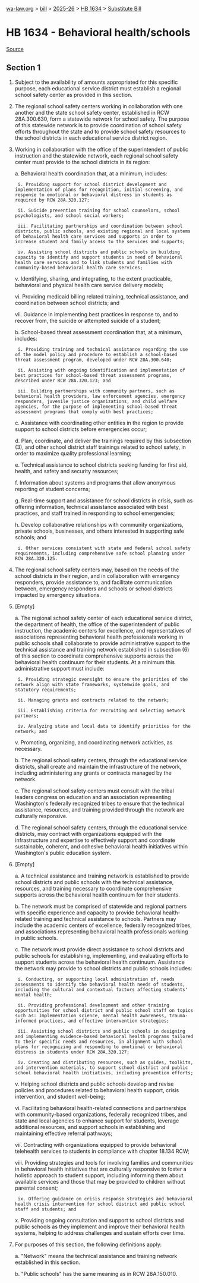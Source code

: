 [wa-law.org](/) > [bill](/bill/) > [2025-26](/bill/2025-26/) > [HB 1634](/bill/2025-26/hb/1634/) > [Substitute Bill](/bill/2025-26/hb/1634/S/)

# HB 1634 - Behavioral health/schools

[Source](http://lawfilesext.leg.wa.gov/biennium/2025-26/Pdf/Bills/House%20Bills/1634-S.pdf)

## Section 1
1. Subject to the availability of amounts appropriated for this specific purpose, each educational service district must establish a regional school safety center as provided in this section.

2. The regional school safety centers working in collaboration with one another and the state school safety center, established in RCW 28A.300.630, form a statewide network for school safety. The purpose of this statewide network is to provide coordination of school safety efforts throughout the state and to provide school safety resources to the school districts in each educational service district region.

3. Working in collaboration with the office of the superintendent of public instruction and the statewide network, each regional school safety center must provide to the school districts in its region:

    a. Behavioral health coordination that, at a minimum, includes:

        i. Providing support for school district development and implementation of plans for recognition, initial screening, and response to emotional or behavioral distress in students as required by RCW 28A.320.127;

        ii. Suicide prevention training for school counselors, school psychologists, and school social workers;

        iii. Facilitating partnerships and coordination between school districts, public schools, and existing regional and local systems of behavioral health care services and supports in order to increase student and family access to the services and supports;

        iv. Assisting school districts and public schools in building capacity to identify and support students in need of behavioral health care services and to link students and families with community-based behavioral health care services;

    v. Identifying, sharing, and integrating, to the extent practicable, behavioral and physical health care service delivery models;

    vi. Providing medicaid billing related training, technical assistance, and coordination between school districts; and

    vii. Guidance in implementing best practices in response to, and to recover from, the suicide or attempted suicide of a student;

    b. School-based threat assessment coordination that, at a minimum, includes:

        i. Providing training and technical assistance regarding the use of the model policy and procedure to establish a school-based threat assessment program, developed under RCW 28A.300.640;

        ii. Assisting with ongoing identification and implementation of best practices for school-based threat assessment programs, described under RCW 28A.320.123; and

        iii. Building partnerships with community partners, such as behavioral health providers, law enforcement agencies, emergency responders, juvenile justice organizations, and child welfare agencies, for the purpose of implementing school-based threat assessment programs that comply with best practices;

    c. Assistance with coordinating other entities in the region to provide support to school districts before emergencies occur;

    d. Plan, coordinate, and deliver the trainings required by this subsection (3), and other school district staff trainings related to school safety, in order to maximize quality professional learning;

    e. Technical assistance to school districts seeking funding for first aid, health, and safety and security resources;

    f. Information about systems and programs that allow anonymous reporting of student concerns;

    g. Real-time support and assistance for school districts in crisis, such as offering information, technical assistance associated with best practices, and staff trained in responding to school emergencies;

    h. Develop collaborative relationships with community organizations, private schools, businesses, and others interested in supporting safe schools; and

        i. Other services consistent with state and federal school safety requirements, including comprehensive safe school planning under RCW 28A.320.125.

4. The regional school safety centers may, based on the needs of the school districts in their region, and in collaboration with emergency responders, provide assistance to, and facilitate communication between, emergency responders and schools or school districts impacted by emergency situations.

5. [Empty]

    a. The regional school safety center of each educational service district, the department of health, the office of the superintendent of public instruction, the academic centers for excellence, and representatives of associations representing behavioral health professionals working in public schools shall collaborate to provide administrative support to the technical assistance and training network established in subsection (6) of this section to coordinate comprehensive supports across the behavioral health continuum for their students. At a minimum this administrative support must include:

        i. Providing strategic oversight to ensure the priorities of the network align with state frameworks, systemwide goals, and statutory requirements;

        ii. Managing grants and contracts related to the network;

        iii. Establishing criteria for recruiting and selecting network partners;

        iv. Analyzing state and local data to identify priorities for the network; and

    v. Promoting, organizing, and coordinating network activities, as necessary.

    b. The regional school safety centers, through the educational service districts, shall create and maintain the infrastructure of the network, including administering any grants or contracts managed by the network.

    c. The regional school safety centers must consult with the tribal leaders congress on education and an association representing Washington's federally recognized tribes to ensure that the technical assistance, resources, and training provided through the network are culturally responsive.

    d. The regional school safety centers, through the educational service districts, may contract with organizations equipped with the infrastructure and expertise to effectively support and coordinate sustainable, coherent, and cohesive behavioral health initiatives within Washington's public education system.

6. [Empty]

    a. A technical assistance and training network is established to provide school districts and public schools with the technical assistance, resources, and training necessary to coordinate comprehensive supports across the behavioral health continuum for their students.

    b. The network must be comprised of statewide and regional partners with specific experience and capacity to provide behavioral health-related training and technical assistance to schools. Partners may include the academic centers of excellence, federally recognized tribes, and associations representing behavioral health professionals working in public schools.

    c. The network must provide direct assistance to school districts and public schools for establishing, implementing, and evaluating efforts to support students across the behavioral health continuum. Assistance the network may provide to school districts and public schools includes:

        i. Conducting, or supporting local administration of, needs assessments to identify the behavioral health needs of students, including the cultural and contextual factors affecting students' mental health;

        ii. Providing professional development and other training opportunities for school district and public school staff on topics such as: Implementation science, mental health awareness, trauma-informed practices, and effective intervention strategies;

        iii. Assisting school districts and public schools in designing and implementing evidence-based behavioral health programs tailored to their specific needs and resources, in alignment with school plans for recognizing and responding to emotional or behavioral distress in students under RCW 28A.320.127;

        iv. Creating and distributing resources, such as guides, toolkits, and intervention materials, to support school district and public school behavioral health initiatives, including prevention efforts;

    v. Helping school districts and public schools develop and revise policies and procedures related to behavioral health support, crisis intervention, and student well-being;

    vi. Facilitating behavioral health-related connections and partnerships with community-based organizations, federally recognized tribes, and state and local agencies to enhance support for students, leverage additional resources, and support schools in establishing and maintaining effective referral pathways;

    vii. Contracting with organizations equipped to provide behavioral telehealth services to students in compliance with chapter 18.134 RCW;

    viii. Providing strategies and tools for involving families and communities in behavioral health initiatives that are culturally responsive to foster a holistic approach to student support, including informing them about available services and those that may be provided to children without parental consent;

        ix. Offering guidance on crisis response strategies and behavioral health crisis intervention for school district and public school staff and students; and

    x. Providing ongoing consultation and support to school districts and public schools as they implement and improve their behavioral health systems, helping to address challenges and sustain efforts over time.

7. For purposes of this section, the following definitions apply:

    a. "Network" means the technical assistance and training network established in this section.

    b. "Public schools" has the same meaning as in RCW 28A.150.010.
